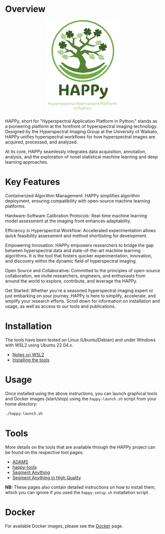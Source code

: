 # Overview

<p align="center">
  <img src="img/logo.png" alt="HAPPy logo">
</p>

HAPPy, short for "Hyperspectral Application Platform in Python," stands as a pioneering platform at the forefront of hyperspectral imaging technology. Designed by the Hyperspectral Imaging Group at the University of Waikato, HAPPy unifies hyperspectral workflows for how hyperspectral images are acquired, processed, and analyzed.

At its core, HAPPy seamlessly integrates data acquisition, annotation, analysis, and the exploration of novel statistical machine learning and deep learning approaches. 

# Key Features

Containerized Algorithm Management: HAPPy simplifies algorithm deployment, ensuring compatibility with open-source machine learning platforms.

Hardware-Software Calibration Protocols: Real-time machine learning model assessment at the imaging front enhances adaptability.

Efficiency in Hyperspectral Workflow: Accelerated experimentation allows quick feasibility assessment and method shortlisting for development.

Empowering Innovation: HAPPy empowers researchers to bridge the gap between hyperspectral data and state-of-the-art machine learning algorithms. It is the tool that fosters quicker experimentation, innovation, and discovery within the dynamic field of hyperspectral imaging.

Open Source and Collaborative: Committed to the principles of open-source collaboration, we invite researchers, engineers, and enthusiasts from around the world to explore, contribute, and leverage the HAPPy. 

Get Started:
Whether you're a seasoned hyperspectral imaging expert or just embarking on your journey, HAPPy is here to simplify, accelerate, and amplify your research efforts. Scroll down for information on installation and usage, as well as access to our tools and publications.

# Installation

The tools have been tested on Linux (Ubuntu/Debian) and under Windows with 
WSL2 using Ubuntu 22.04.x.

* [Notes on WSL2](wsl2.md)
* [Installing the tools](installation.md)

# Usage

Once installed using the above instructions, you can launch graphical tools
and Docker images (start/stop) using the `happy-launch.sh` script from your 
home directory:

```bash
./happy-launch.sh
```

# Tools

More details on the tools that are available through the HAPPy project can
be found on the respective tool pages:

* [ADAMS](adams.md)
* [happy-tools](happy_tools/index.md)
* [Segment Anything](sam.md)
* [Segment Anything in High Quality](sam-hq.md)

**NB:** These pages also contain detailed instructions on how to install them, 
which you can ignore if you used the `happy-setup.sh` installation script.


# Docker

For available Docker images, please see the [Docker](docker.md) page.

